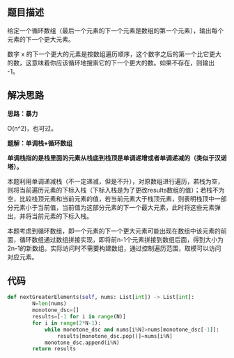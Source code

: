 ## 题目描述
给定一个循环数组（最后一个元素的下一个元素是数组的第一个元素），输出每个元素的下一个更大元素。

数字 x 的下一个更大的元素是按数组遍历顺序，这个数字之后的第一个比它更大的数，这意味着你应该循环地搜索它的下一个更大的数。如果不存在，则输出 -1。


## 解决思路
**思路：暴力**

O(n^2)，也可过。

**题解：单调栈+循环数组**

**单调栈指的是栈里面的元素从栈底到栈顶是单调递增或者单调递减的（类似于汉诺塔）。**

本题利用单调递减栈（不一定递减，但是不升），对原数组进行遍历，若栈为空，则将当前遍历元素的下标入栈（下标入栈是为了更改results数组的值）；若栈不为空，比较栈顶元素和当前元素的值，若当前元素大于栈顶元素，则表明栈顶中一部分元素小于当前值，当前值为这部分元素的下一个最大元素，此时将这些元素弹出，并将当前元素的下标入栈。

本题考虑到循环数组，即一个元素的下一个更大元素可能出现在数组中该元素的前面，循环数组通过数组拼接实现，即将前n-1个元素拼接到数组后面，得到大小为2n-1的新数组。实际访问时不需要构建数组，通过控制遍历范围，取模可以访问对应元素。


## 代码
```python
def nextGreaterElements(self, nums: List[int]) -> List[int]:
        N=len(nums)
        monotone_dsc=[]
        results=[-1 for i in range(N)]
        for i in range(2*N-1):
            while monotone_dsc and nums[i%N]>nums[monotone_dsc[-1]]:
                results[monotone_dsc.pop()]=nums[i%N]
            monotone_dsc.append(i%N)
        return results

```
